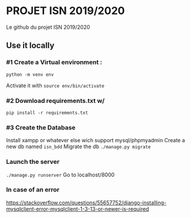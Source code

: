 # PROJET ISN 2019/2020

Le github du projet ISN 2019/2020 
 
## Use it locally

### #1 Create a Virtual environment :
`python -m venv env`

Activate it with `source env/bin/activate`

### #2 Download requirements.txt w/
`pip install -r requirements.txt`

### #3 Create the Database
Install xampp or whatever else wich support mysql/phpmyadmin
Create a new db named `isn_bdd`
Migrate the db `./manage.py migrate`

### Launch the server
`./manage.py runserver`
Go to localhost/8000

### In case of an error
https://stackoverflow.com/questions/55657752/django-installing-mysqlclient-error-mysqlclient-1-3-13-or-newer-is-required